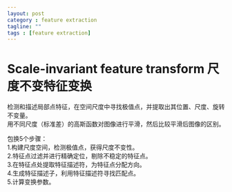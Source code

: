 ```yaml
---
layout: post
category : feature extraction
tagline: ""
tags : [feature extraction]
---
```


# Scale-invariant feature transform 尺度不变特征变换   
检测和描述局部点特征，在空间尺度中寻找极值点，并提取出其位置、尺度、旋转不变量。   
用不同尺度（标准差）的高斯函数对图像进行平滑，然后比较平滑后图像的区别。   

包换5个步骤：   
1.构建尺度空间，检测极值点，获得尺度不变性。   
2.特征点过滤并进行精确定位，剔除不稳定的特征点。   
3.在特征点处提取特征描述符，为特征点分配方向。   
4.生成特征描述子，利用特征描述符寻找匹配点。    
5.计算变换参数。    
